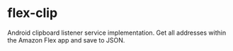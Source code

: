 # flex-clip
Android clipboard listener service implementation. Get all addresses within the Amazon Flex app and save to JSON.

